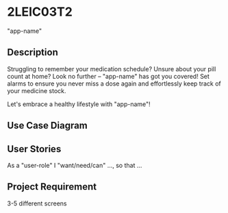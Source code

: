 # 2LEIC03T2
"app-name"

## Description
Struggling to remember your medication schedule? Unsure about your pill count at home? Look no further – "app-name" has got you covered! Set alarms to ensure you never miss a dose again and effortlessly keep track of your medicine stock. 

Let's embrace a healthy lifestyle with "app-name"!

## Use Case Diagram

## User Stories
As a "user-role" I "want/need/can" ..., so that ...

## Project Requirement
3-5 different screens